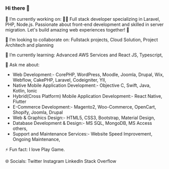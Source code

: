 ### Hi there 👋

🔭 I’m currently working on:
👨‍💻 Full stack developer specializing in Laravel, PHP, Node.js. Passionate about front-end development and skilled in server migration. Let's build amazing web experiences together! 🚀

👯 I’m looking to collaborate on:
Fullstack projects, Cloud Solution, Project Architech and planning

🌱 I’m currently learning:
Advanced AWS Services and React JS, Typescript, 

💬 Ask me about:
+ Web Development:- CorePHP, WordPress, Moodle, Joomla, Drupal, Wix, Webflow, CakePHP, Laravel, Codeigniter, YII,
+ Native Mobile Application Development:- Objective C, Swift, Java, Kotlin, Ionic
+ Hybrid(Cross Platform) Mobile Application Development:- React Native, Flutter
+ E-Commerce Development:- Magento2, Woo-Commerce, OpenCart, Shopify, Joomla, Drupal
+ Web & Graphics Design:- HTML5, CSS3, Bootstrap, Material Design,
+ Database Development & Design:- MS SQL, MongoDB, MS Access others,
+ Support and Maintenance Services:- Website Speed Improvement, Ongoing Maintenance,

⚡ Fun fact:
I love Play Game.

🌐 Socials:
Twitter Instagram LinkedIn Stack Overflow


